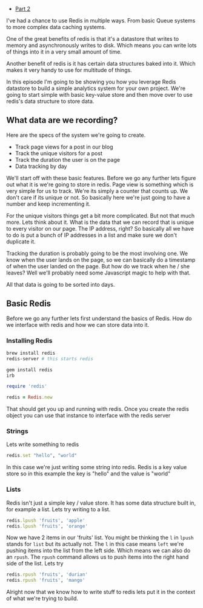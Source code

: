 + [Part 2](http://codemy.net/posts/analytics-with-redis-part-2)

I've had a chance to use Redis in multiple ways. From basic Queue systems to more complex data caching systems.

One of the great benefits of redis is that it's a datastore that writes to memory and asynchronously writes to disk. Which means you can write lots of things into it in a very small amount of time.

Another benefit of redis is it has certain data structures baked into it. Which makes it very handy to use for multitude of things.

In this episode I'm going to be showing you how you leverage Redis datastore to build a simple analytics system for your own project. We're going to start simple with basic key-value store and then move over to use redis's data structure to store data.

## What data are we recording?

Here are the specs of the system we're going to create.

+ Track page views for a post in our blog
+ Track the unique visitors for a post
+ Track the duration the user is on the page
+ Data tracking by day


We'll start off with these basic features. Before we go any further lets figure out what it is we're going to store in redis. Page view is something which is very simple for us to track. We're its simply a counter that counts up. We don't care if its unique or not. So basically here we're just going to have a number and keep incrementing it.

For the unique visitors things get a bit more complicated. But not that much more. Lets think about it. What is the data that we can record that is unique to every visitor on our page. The IP address, right? So basically all we have to do is put a bunch of IP addresses in a list and make sure we don't duplicate it. 

Tracking the duration is probably going to be the most involving one. We know when the user lands on the page, so we can basically do a timestamp of when the user landed on the page. But how do we track when he / she leaves? Well we'll probably need some Javascript magic to help with that.

All that data is going to be sorted into days.

## Basic Redis

Before we go any further lets first understand the basics of Redis. How do we interface with redis and how we can store data into it.

### Installing Redis

```bash
brew install redis
redis-server # this starts redis
```

```bash
gem install redis
irb
```

```ruby
require 'redis'

redis = Redis.new
```

That should get you up and running with redis. Once you create the redis object you can use that instance to interface with the redis server

### Strings

Lets write something to redis

```ruby
redis.set "hello", "world"
```

In this case we're just writing some string into redis. Redis is a key value store so in this example the key is "hello" and the value is "world"

### Lists

Redis isn't just a simple key / value store. It has some data structure built in, for example a list. Lets try writing to a list.

```ruby
redis.lpush 'fruits', 'apple'
redis.lpush 'fruits', 'orange'
```

Now we have 2 items in our 'fruits' list. You might be thinking the `l` in `lpush` stands for `list` but its actually not. The `l` in this case means `left` we're pushing items into the list from the left side. Which means we can also do an `rpush`. The `rpush` command allows us to push items into the right hand side of the list. Lets try

```ruby
redis.rpush 'fruits', 'durian'
redis.rpush 'fruits', 'mango'
```

Alright now that we know how to write stuff to redis lets put it in the context of what we're trying to build.